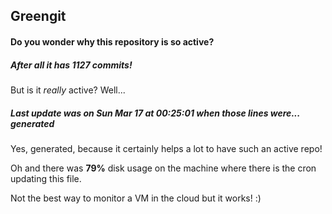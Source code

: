 ## Greengit

#### Do you wonder why this repository is so active?

##### After all it has 1127 commits!

But is it *really* active? Well...

##### Last update was on Sun Mar 17 at 00:25:01 when those lines were... generated

Yes, generated, because it certainly helps a lot to have such an active repo!

Oh and there was **79%** disk usage on the machine
where there is the cron updating this file.

Not the best way to monitor a VM in the cloud but it works! :)
